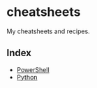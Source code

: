 # cheatsheets

My cheatsheets and recipes.


## Index

  * [PowerShell](Cheatsheets/PowerShell.md)
  * [Python](Cheatsheets/Python.md)

